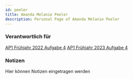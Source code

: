 ```yaml
---
id: peeler
title: Amanda Melanie Peeler
description: Personal Page of Amanda Melanie Peeler
---
```


### Verantwortlich für

[AP1 Frühjahr 2022 Aufgabe 4](docs/AP1/2022/ap1f_2022/ap1f_2022_a4.md)
[AP1 Frühjahr 2023 Aufgabe 4](docs/AP1/2022/ap1f_2023/ap1f_2023_a4.md)

### Notizen
Hier können Notizen eingetragen werden
